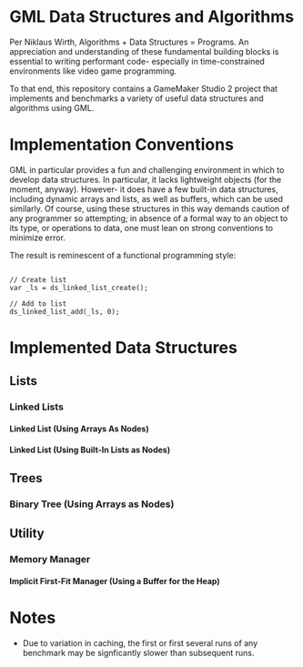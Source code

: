 # GML Data Structures and Algorithms 
Per Niklaus Wirth, Algorithms + Data Structures = Programs. An appreciation and
understanding of these fundamental building blocks is essential to writing
performant code- especially in time-constrained environments like video game
programming.

To that end, this repository contains a GameMaker Studio 2 project that
implements and benchmarks a variety of useful data structures and algorithms
using GML.


# Implementation Conventions

GML in particular provides a fun and challenging environment in which to
develop data structures. In particular, it lacks lightweight objects (for the
moment, anyway). However- it does have a few built-in data structures,
including dynamic arrays and lists, as well as buffers, which can be used 
similarly. Of course, using these structures in this way demands caution 
of any programmer so attempting; in absence of a formal way to an object 
to its type, or operations to data, one must lean on strong conventions 
to minimize error.

The result is reminescent of a functional programming style:

```gml

// Create list
var _ls = ds_linked_list_create();

// Add to list
ds_linked_list_add(_ls, 0);

```

# Implemented Data Structures

## Lists

### Linked Lists

#### Linked List (Using Arrays As Nodes)

#### Linked List (Using Built-In Lists as Nodes)

## Trees

### Binary Tree (Using Arrays as Nodes)

## Utility

### Memory Manager

#### Implicit First-Fit Manager (Using a Buffer for the Heap)

# Notes

- Due to variation in caching, the first or first several runs of any benchmark
  may be signficantly slower than subsequent runs.
